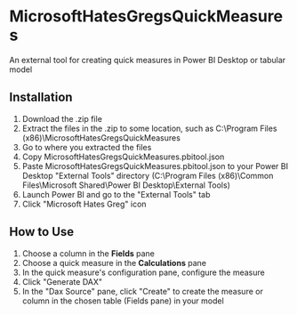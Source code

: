 # MicrosoftHatesGregsQuickMeasures
An external tool for creating quick measures in Power BI Desktop or tabular model

## Installation
1. Download the .zip file
2. Extract the files in the .zip to some location, such as C:\Program Files (x86)\MicrosoftHatesGregsQuickMeasures
3. Go to where you extracted the files
4. Copy MicrosoftHatesGregsQuickMeasures.pbitool.json
5. Paste MicrosoftHatesGregsQuickMeasures.pbitool.json to your Power BI Desktop "External Tools" directory (C:\Program Files (x86)\Common Files\Microsoft Shared\Power BI Desktop\External Tools)
6. Launch Power BI and go to the "External Tools" tab
7. Click "Microsoft Hates Greg" icon

## How to Use
1. Choose a column in the <strong>Fields</strong> pane
2. Choose a quick measure in the <strong>Calculations</strong> pane
3. In the quick measure's configuration pane, configure the measure
4. Click "Generate DAX"
5. In the "Dax Source" pane, click "Create" to create the measure or column in the chosen table (Fields pane) in your model
